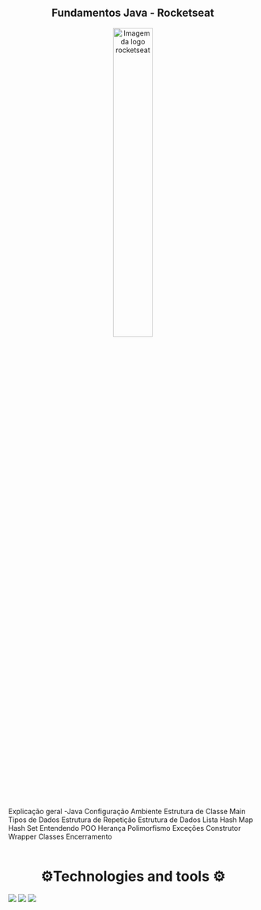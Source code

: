 <div align="center">
<h2 align="center"> Fundamentos Java - Rocketseat </h2>
</div>
   
<p align="center">
  <img src="https://blog.rocketseat.com.br/content/images/2023/12/IMG_blog-4.png" width="40%" alt="Imagem da logo rocketseat">
</p>   

<table> 
 Explicação geral -Java
 Configuração Ambiente
 Estrutura de Classe
 Main
 Tipos de Dados
 Estrutura de Repetição
 Estrutura de Dados Lista
 Hash Map
 Hash Set
 Entendendo POO
 Herança
 Polimorfismo
 Exceções
 Construtor
 Wrapper Classes
 Encerramento
</table>


  <div align="center"> 
<h1>⚙️Technologies and tools ⚙️</h1>
</div>

<img src="https://img.shields.io/badge/Java-ED8B00?style=for-the-badge&logo=openjdk&logoColor=white" />
<img src="https://img.shields.io/badge/IntelliJ_IDEA-000000.svg?style=for-the-badge&logo=intellij-idea&logoColor=white" />
<img src="https://img.shields.io/badge/GitHub-100000?style=for-the-badge&logo=github&logoColor=white" /> 






